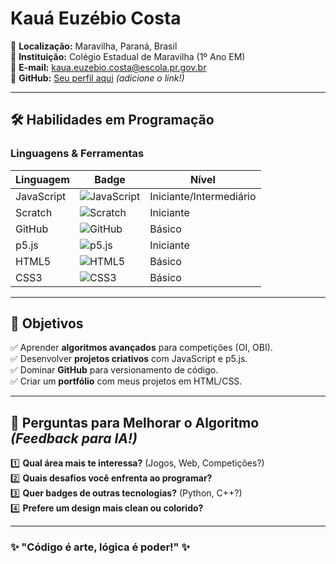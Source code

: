 # **Kauá Euzébio Costa**  
📍 **Localização:** Maravilha, Paraná, Brasil  
🏫 **Instituição:** Colégio Estadual de Maravilha (1º Ano EM)  
📧 **E-mail:** kaua.euzebio.costa@escola.pr.gov.br  
🔗 **GitHub:** [Seu perfil aqui]() *(adicione o link!)*  

---

## **🛠 Habilidades em Programação**  

### **Linguagens & Ferramentas**  
| **Linguagem** | **Badge** | **Nível** |  
|--------------|----------|----------|  
| JavaScript | ![JavaScript](https://img.shields.io/badge/JavaScript-F7DF1E?style=for-the-badge&logo=javascript&logoColor=black) | Iniciante/Intermediário |  
| Scratch | ![Scratch](https://img.shields.io/badge/Scratch-4D97FF?style=for-the-badge&logo=scratch&logoColor=white) | Iniciante |  
| GitHub | ![GitHub](https://img.shields.io/badge/GitHub-181717?style=for-the-badge&logo=github&logoColor=white) | Básico |  
| p5.js | ![p5.js](https://img.shields.io/badge/p5.js-ED225D?style=for-the-badge&logo=p5dotjs&logoColor=white) | Iniciante |  
| HTML5 | ![HTML5](https://img.shields.io/badge/HTML5-E34F26?style=for-the-badge&logo=html5&logoColor=white) | Básico |  
| CSS3 | ![CSS3](https://img.shields.io/badge/CSS3-1572B6?style=for-the-badge&logo=css3&logoColor=white) | Básico |  

---

## **🎯 Objetivos**  
✅ Aprender **algoritmos avançados** para competições (OI, OBI).  
✅ Desenvolver **projetos criativos** com JavaScript e p5.js.  
✅ Dominar **GitHub** para versionamento de código.  
✅ Criar um **portfólio** com meus projetos em HTML/CSS.  

---

## **📌 Perguntas para Melhorar o Algoritmo** *(Feedback para IA!)*  
1️⃣ **Qual área mais te interessa?** (Jogos, Web, Competições?)  
2️⃣ **Quais desafios você enfrenta ao programar?**  
3️⃣ **Quer badges de outras tecnologias?** (Python, C++?)  
4️⃣ **Prefere um design mais clean ou colorido?**  

---

### **✨ "Código é arte, lógica é poder!"** ✨  

